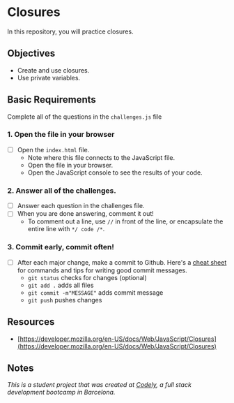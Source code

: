 # Closures

In this repository, you will practice closures.

## Objectives

  - Create and use closures.
  - Use private variables.

## Basic Requirements

Complete all of the questions in the `challenges.js` file

### 1. Open the file in your browser
  - [ ] Open the `index.html` file.
    - Note where this file connects to the JavaScript file.
    - Open the file in your browser.
    - Open the JavaScript console to see the results of your code.

### 2. Answer all of the challenges.
  - [ ] Answer each question in the challenges file.
  - [ ] When you are done answering, comment it out!
    - To comment out a line, use `//` in front of the line, or encapsulate the entire line with `*/ code /*`.

### 3. Commit early, commit often!
  - [ ] After each major change, make a commit to Github. Here's a [cheat sheet](https://www.git-tower.com/blog/git-cheat-sheet) for commands and tips for writing good commit messages.
    - `git status` checks for changes (optional)
    - `git add .` adds all files 
    - `git commit -m"MESSAGE"` adds commit message
    - `git push` pushes changes

## Resources
  - [https://developer.mozilla.org/en-US/docs/Web/JavaScript/Closures](https://developer.mozilla.org/en-US/docs/Web/JavaScript/Closures)

## Notes
_This is a student project that was created at [Codely](http://codely.tech), a full stack development bootcamp in Barcelona._
